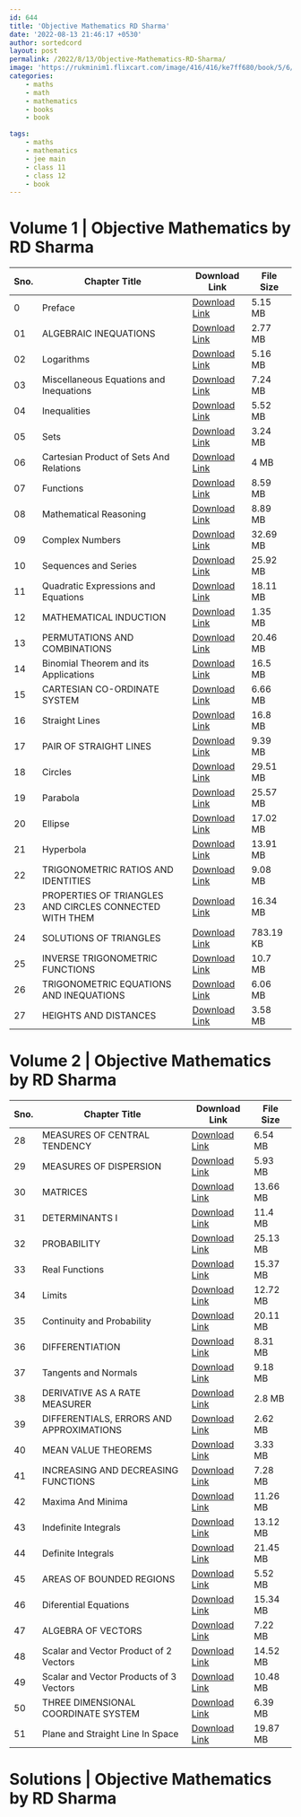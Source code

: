 ```yaml
---
id: 644
title: 'Objective Mathematics RD Sharma'
date: '2022-08-13 21:46:17 +0530'
author: sortedcord
layout: post
permalink: /2022/8/13/Objective-Mathematics-RD-Sharma/
image: 'https://rukminim1.flixcart.com/image/416/416/ke7ff680/book/5/6/6/objective-mathematics-for-jee-main-and-other-engineering-original-imafuy6abuwbechg.jpeg'
categories:
    - maths
    - math
    - mathematics
    - books
    - book

tags:
    - maths
    - mathematics
    - jee main
    - class 11
    - class 12
    - book
---
```


# Volume 1 | Objective Mathematics by RD Sharma

| Sno. | Chapter Title                                           | Download Link                              | File Size |
|------|---------------------------------------------------------|--------------------------------------------|-----------|
| 0    | Preface                                                 | [Download Link](https://shorturl.at/dGZ26) | 5.15 MB   |
| 01   | ALGEBRAIC INEQUATIONS                                   | [Download Link](https://shorturl.at/bcgMW) | 2.77 MB   |
| 02   | Logarithms                                              | [Download Link](https://shorturl.at/bGI01) | 5.16 MB   |
| 03   | Miscellaneous Equations and Inequations                 | [Download Link](https://shorturl.at/dkrz1) | 7.24 MB   |
| 04   | Inequalities                                            | [Download Link](https://shorturl.at/iPVZ9) | 5.52 MB   |
| 05   | Sets                                                    | [Download Link](https://shorturl.at/KMRSZ) | 3.24 MB   |
| 06   | Cartesian Product of Sets And Relations                 | [Download Link](https://shorturl.at/axzLZ) | 4 MB      |
| 07   | Functions                                               | [Download Link](https://shorturl.at/bhJMR) | 8.59 MB   |
| 08   | Mathematical Reasoning                                  | [Download Link](https://shorturl.at/lmwy2) | 8.89 MB   |
| 09   | Complex Numbers                                         | [Download Link](https://shorturl.at/lOWYZ) | 32.69 MB  |
| 10   | Sequences and Series                                    | [Download Link](https://shorturl.at/gNP13) | 25.92 MB  |
| 11   | Quadratic Expressions and Equations                     | [Download Link](https://shorturl.at/hmtuz) | 18.11 MB  |
| 12   | MATHEMATICAL INDUCTION                                  | [Download Link](https://shorturl.at/eFT89) | 1.35 MB   |
| 13   | PERMUTATIONS AND COMBINATIONS                           | [Download Link](https://shorturl.at/dNPR3) | 20.46 MB  |
| 14   | Binomial Theorem and its Applications                   | [Download Link](https://shorturl.at/cwXYZ) | 16.5 MB   |
| 15   | CARTESIAN CO-ORDINATE SYSTEM                            | [Download Link](https://shorturl.at/lr469) | 6.66 MB   |
| 16   | Straight Lines                                          | [Download Link](https://shorturl.at/gQ289) | 16.8 MB   |
| 17   | PAIR OF STRAIGHT LINES                                  | [Download Link](https://shorturl.at/cDU36) | 9.39 MB   |
| 18   | Circles                                                 | [Download Link](https://shorturl.at/ghkz2) | 29.51 MB  |
| 19   | Parabola                                                | [Download Link](https://shorturl.at/enuxZ) | 25.57 MB  |
| 20   | Ellipse                                                 | [Download Link](https://shorturl.at/opRS0) | 17.02 MB  |
| 21   | Hyperbola                                               | [Download Link](https://shorturl.at/dinqV) | 13.91 MB  |
| 22   | TRIGONOMETRIC RATIOS AND IDENTITIES                     | [Download Link](https://shorturl.at/hu147) | 9.08 MB   |
| 23   | PROPERTIES OF TRIANGLES AND CIRCLES CONNECTED WITH THEM | [Download Link](https://shorturl.at/kms47) | 16.34 MB  |
| 24   | SOLUTIONS OF TRIANGLES                                  | [Download Link](https://shorturl.at/nRVY8) | 783.19 KB |
| 25   | INVERSE TRIGONOMETRIC FUNCTIONS                         | [Download Link](https://shorturl.at/aJNU5) | 10.7 MB   |
| 26   | TRIGONOMETRIC EQUATIONS AND INEQUATIONS                 | [Download Link](https://shorturl.at/dEOR3) | 6.06 MB   |
| 27   | HEIGHTS AND DISTANCES                                   | [Download Link](https://shorturl.at/fKP37) | 3.58 MB   |

# Volume 2 | Objective Mathematics by RD Sharma

| Sno. | Chapter Title                            | Download Link                              | File Size |
|------|------------------------------------------|--------------------------------------------|-----------|
| 28   | MEASURES OF CENTRAL TENDENCY             | [Download Link](https://shorturl.at/bopqT) | 6.54 MB   |
| 29   | MEASURES OF DISPERSION                   | [Download Link](https://shorturl.at/eiu28) | 5.93 MB   |
| 30   | MATRICES                                 | [Download Link](https://shorturl.at/bGHT2) | 13.66 MB  |
| 31   | DETERMINANTS I                           | [Download Link](https://shorturl.at/cNRT8) | 11.4 MB   |
| 32   | PROBABILITY                              | [Download Link](https://shorturl.at/eouy8) | 25.13 MB  |
| 33   | Real Functions                           | [Download Link](https://shorturl.at/bcdGO) | 15.37 MB  |
| 34   | Limits                                   | [Download Link](https://shorturl.at/hGU03) | 12.72 MB  |
| 35   | Continuity and Probability               | [Download Link](https://shorturl.at/dMW37) | 20.11 MB  |
| 36   | DIFFERENTIATION                          | [Download Link](https://shorturl.at/rTU78) | 8.31 MB   |
| 37   | Tangents and Normals                     | [Download Link](https://shorturl.at/dklos) | 9.18 MB   |
| 38   | DERIVATIVE AS A RATE MEASURER            | [Download Link](https://shorturl.at/gyKZ0) | 2.8 MB    |
| 39   | DIFFERENTIALS, ERRORS AND APPROXIMATIONS | [Download Link](https://shorturl.at/flrZ5) | 2.62 MB   |
| 40   | MEAN VALUE THEOREMS                      | [Download Link](https://shorturl.at/ciKO0) | 3.33 MB   |
| 41   | INCREASING AND DECREASING FUNCTIONS      | [Download Link](https://shorturl.at/cnqS5) | 7.28 MB   |
| 42   | Maxima And Minima                        | [Download Link](https://shorturl.at/bjnP3) | 11.26 MB  |
| 43   | Indefinite Integrals                     | [Download Link](https://shorturl.at/otUXZ) | 13.12 MB  |
| 44   | Definite Integrals                       | [Download Link](https://shorturl.at/dkUVY) | 21.45 MB  |
| 45   | AREAS OF BOUNDED REGIONS                 | [Download Link](https://shorturl.at/CLSY4) | 5.52 MB   |
| 46   | Diferential Equations                    | [Download Link](https://shorturl.at/delW9) | 15.34 MB  |
| 47   | ALGEBRA OF VECTORS                       | [Download Link](https://shorturl.at/NY067) | 7.22 MB   |
| 48   | Scalar and Vector Product of 2 Vectors   | [Download Link](https://shorturl.at/FJMV2) | 14.52 MB  |
| 49   | Scalar and Vector Products of 3 Vectors  | [Download Link](https://shorturl.at/cqsy6) | 10.48 MB  |
| 50   | THREE DIMENSIONAL COORDINATE SYSTEM      | [Download Link](https://shorturl.at/aptVZ) | 6.39 MB   |
| 51   | Plane and Straight Line In Space         | [Download Link](https://shorturl.at/ikt24) | 19.87 MB  |

# Solutions | Objective Mathematics by RD Sharma